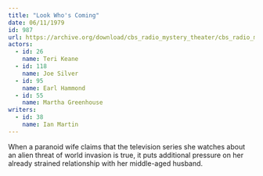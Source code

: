 ```yaml
---
title: "Look Who's Coming"
date: 06/11/1979
id: 987
url: https://archive.org/download/cbs_radio_mystery_theater/cbs_radio_mystery_theater-0951-1000.zip/cbs_radio_mystery_theater-0951-1000%2Fcbsrmt_0987_look_whos_coming.mp3
actors:  
  - id: 26
    name: Teri Keane  
  - id: 118
    name: Joe Silver  
  - id: 95
    name: Earl Hammond  
  - id: 55
    name: Martha Greenhouse
writers:  
  - id: 38
    name: Ian Martin
---
```

When a paranoid wife claims that the television series she watches about an alien threat of world invasion is true, it puts additional pressure on her already strained relationship with her middle-aged husband.